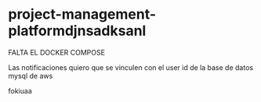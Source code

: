 # project-management-platformdjnsadksanl
 
FALTA EL DOCKER COMPOSE

Las notificaciones quiero que se vinculen con el user id de la base de datos mysql de aws


fokiuaa